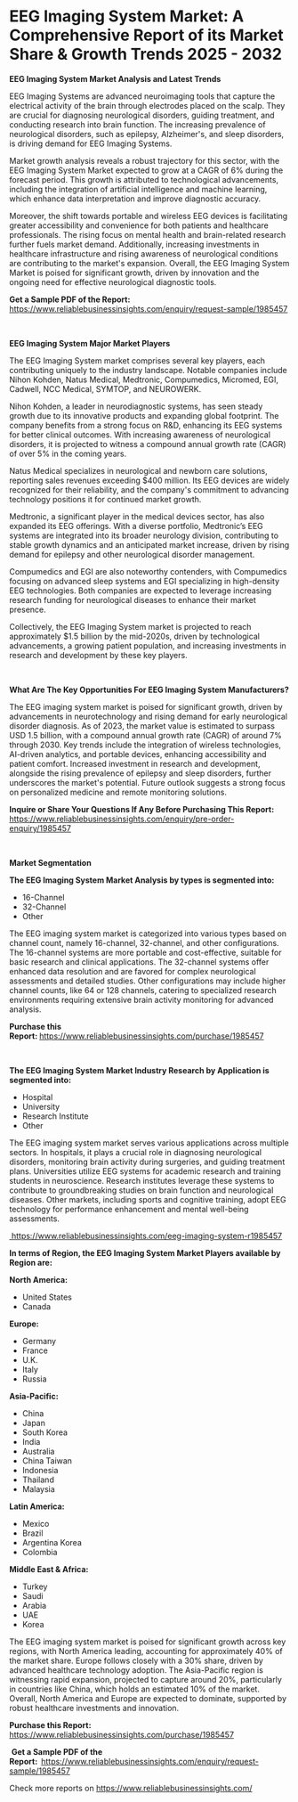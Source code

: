 <p><h1>EEG Imaging System Market: A Comprehensive Report of its Market Share & Growth Trends 2025 - 2032</h1></p><p><strong>EEG Imaging System Market Analysis and Latest Trends</strong></p>
<p><p>EEG Imaging Systems are advanced neuroimaging tools that capture the electrical activity of the brain through electrodes placed on the scalp. They are crucial for diagnosing neurological disorders, guiding treatment, and conducting research into brain function. The increasing prevalence of neurological disorders, such as epilepsy, Alzheimer's, and sleep disorders, is driving demand for EEG Imaging Systems. </p><p>Market growth analysis reveals a robust trajectory for this sector, with the EEG Imaging System Market expected to grow at a CAGR of 6% during the forecast period. This growth is attributed to technological advancements, including the integration of artificial intelligence and machine learning, which enhance data interpretation and improve diagnostic accuracy. </p><p>Moreover, the shift towards portable and wireless EEG devices is facilitating greater accessibility and convenience for both patients and healthcare professionals. The rising focus on mental health and brain-related research further fuels market demand. Additionally, increasing investments in healthcare infrastructure and rising awareness of neurological conditions are contributing to the market's expansion. Overall, the EEG Imaging System Market is poised for significant growth, driven by innovation and the ongoing need for effective neurological diagnostic tools.</p></p>
<p><strong>Get a Sample PDF of the Report:&nbsp;</strong> <a href="https://www.reliablebusinessinsights.com/enquiry/request-sample/1985457?utm_campaign=2242&utm_medium=2&utm_source=Github&utm_content=ia&utm_term=05032025&utm_id=eeg-imaging-system">https://www.reliablebusinessinsights.com/enquiry/request-sample/1985457</a></p>
<p>&nbsp;</p>
<p><strong>EEG Imaging System Major Market Players</strong></p>
<p><p>The EEG Imaging System market comprises several key players, each contributing uniquely to the industry landscape. Notable companies include Nihon Kohden, Natus Medical, Medtronic, Compumedics, Micromed, EGI, Cadwell, NCC Medical, SYMTOP, and NEUROWERK. </p><p>Nihon Kohden, a leader in neurodiagnostic systems, has seen steady growth due to its innovative products and expanding global footprint. The company benefits from a strong focus on R&D, enhancing its EEG systems for better clinical outcomes. With increasing awareness of neurological disorders, it is projected to witness a compound annual growth rate (CAGR) of over 5% in the coming years.</p><p>Natus Medical specializes in neurological and newborn care solutions, reporting sales revenues exceeding $400 million. Its EEG devices are widely recognized for their reliability, and the company's commitment to advancing technology positions it for continued market growth.</p><p>Medtronic, a significant player in the medical devices sector, has also expanded its EEG offerings. With a diverse portfolio, Medtronic’s EEG systems are integrated into its broader neurology division, contributing to stable growth dynamics and an anticipated market increase, driven by rising demand for epilepsy and other neurological disorder management.</p><p>Compumedics and EGI are also noteworthy contenders, with Compumedics focusing on advanced sleep systems and EGI specializing in high-density EEG technologies. Both companies are expected to leverage increasing research funding for neurological diseases to enhance their market presence.</p><p>Collectively, the EEG Imaging System market is projected to reach approximately $1.5 billion by the mid-2020s, driven by technological advancements, a growing patient population, and increasing investments in research and development by these key players.</p></p>
<p>&nbsp;</p>
<p><strong>What Are The Key Opportunities For EEG Imaging System Manufacturers?</strong></p>
<p><p>The EEG imaging system market is poised for significant growth, driven by advancements in neurotechnology and rising demand for early neurological disorder diagnosis. As of 2023, the market value is estimated to surpass USD 1.5 billion, with a compound annual growth rate (CAGR) of around 7% through 2030. Key trends include the integration of wireless technologies, AI-driven analytics, and portable devices, enhancing accessibility and patient comfort. Increased investment in research and development, alongside the rising prevalence of epilepsy and sleep disorders, further underscores the market's potential. Future outlook suggests a strong focus on personalized medicine and remote monitoring solutions.</p></p>
<p><strong>Inquire or Share Your Questions If Any Before Purchasing This Report:</strong> <a href="https://www.reliablebusinessinsights.com/enquiry/pre-order-enquiry/1985457?utm_campaign=2242&utm_medium=2&utm_source=Github&utm_content=ia&utm_term=05032025&utm_id=eeg-imaging-system">https://www.reliablebusinessinsights.com/enquiry/pre-order-enquiry/1985457</a></p>
<p>&nbsp;</p>
<p><strong>Market Segmentation</strong></p>
<p><strong>The EEG Imaging System Market Analysis by types is segmented into:</strong></p>
<p><ul><li>16-Channel</li><li>32-Channel</li><li>Other</li></ul></p>
<p><p>The EEG imaging system market is categorized into various types based on channel count, namely 16-channel, 32-channel, and other configurations. The 16-channel systems are more portable and cost-effective, suitable for basic research and clinical applications. The 32-channel systems offer enhanced data resolution and are favored for complex neurological assessments and detailed studies. Other configurations may include higher channel counts, like 64 or 128 channels, catering to specialized research environments requiring extensive brain activity monitoring for advanced analysis.</p></p>
<p><strong>Purchase this Report:&nbsp;</strong><a href="https://www.reliablebusinessinsights.com/purchase/1985457?utm_campaign=2242&utm_medium=2&utm_source=Github&utm_content=ia&utm_term=05032025&utm_id=eeg-imaging-system">https://www.reliablebusinessinsights.com/purchase/1985457</a></p>
<p>&nbsp;</p>
<p><strong>The EEG Imaging System Market Industry Research by Application is segmented into:</strong></p>
<p><ul><li>Hospital</li><li>University</li><li>Research Institute</li><li>Other</li></ul></p>
<p><p>The EEG imaging system market serves various applications across multiple sectors. In hospitals, it plays a crucial role in diagnosing neurological disorders, monitoring brain activity during surgeries, and guiding treatment plans. Universities utilize EEG systems for academic research and training students in neuroscience. Research institutes leverage these systems to contribute to groundbreaking studies on brain function and neurological diseases. Other markets, including sports and cognitive training, adopt EEG technology for performance enhancement and mental well-being assessments.</p></p>
<p><a href="https://www.reliablebusinessinsights.com/eeg-imaging-system-r1985457?utm_campaign=2242&utm_medium=2&utm_source=Github&utm_content=ia&utm_term=05032025&utm_id=eeg-imaging-system">&nbsp;https://www.reliablebusinessinsights.com/eeg-imaging-system-r1985457</a></p>
<p><strong>In terms of Region, the EEG Imaging System Market Players available by Region are:</strong></p>
<p>
    <p> <strong> North America: </strong>
        <ul>
            <li>United States</li>
            <li>Canada</li>
        </ul>
        </p> 
    <p> <strong> Europe: </strong>
        <ul>
            <li>Germany</li>
            <li>France</li>
            <li>U.K.</li>
            <li>Italy</li>
            <li>Russia</li>
        </ul>
        </p> 
    <p> <strong> Asia-Pacific: </strong>
        <ul>
            <li>China</li>
            <li>Japan</li>
            <li>South Korea</li>
            <li>India</li>
            <li>Australia</li>
            <li>China Taiwan</li>
            <li>Indonesia</li>
            <li>Thailand</li>
            <li>Malaysia</li>
        </ul>
        </p> 
    <p> <strong> Latin America: </strong>
        <ul>
            <li>Mexico</li>
            <li>Brazil</li>
            <li>Argentina Korea</li>
            <li>Colombia</li>
        </ul>
        </p> 
    <p> <strong> Middle East & Africa: </strong>
        <ul>
            <li>Turkey</li>
            <li>Saudi</li>
            <li>Arabia</li>
            <li>UAE</li>
            <li>Korea</li>
        </ul>
    </p>
    </p>
<p><p>The EEG imaging system market is poised for significant growth across key regions, with North America leading, accounting for approximately 40% of the market share. Europe follows closely with a 30% share, driven by advanced healthcare technology adoption. The Asia-Pacific region is witnessing rapid expansion, projected to capture around 20%, particularly in countries like China, which holds an estimated 10% of the market. Overall, North America and Europe are expected to dominate, supported by robust healthcare investments and innovation.</p></p>
<p><strong>Purchase this Report: </strong><a href="https://www.reliablebusinessinsights.com/purchase/1985457?utm_campaign=2242&utm_medium=2&utm_source=Github&utm_content=ia&utm_term=05032025&utm_id=eeg-imaging-system">https://www.reliablebusinessinsights.com/purchase/1985457</a></p>
<p>&nbsp;<strong>Get a Sample PDF of the Report:&nbsp;&nbsp;</strong><a href="https://www.reliablebusinessinsights.com/enquiry/request-sample/1985457?utm_campaign=2242&utm_medium=2&utm_source=Github&utm_content=ia&utm_term=05032025&utm_id=eeg-imaging-system">https://www.reliablebusinessinsights.com/enquiry/request-sample/1985457</a></p>
<p><strong></strong></p>
<p>Check more reports on <a href="https://www.reliablebusinessinsights.com/?utm_campaign=2242&utm_medium=2&utm_source=Github&utm_content=ia&utm_term=05032025&utm_id=eeg-imaging-system">https://www.reliablebusinessinsights.com/</a></p>